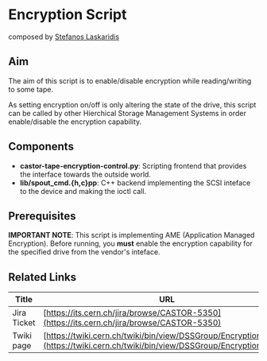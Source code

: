 # Encryption Script

composed by [Stefanos Laskaridis](mailto:steve.laskaridis@cern.ch)

## Aim

The aim of this script is to enable/disable encryption while reading/writing to some tape.

As setting encryption on/off is only altering the state of the drive, this script can be called by other Hierchical Storage Management Systems in order enable/disable the encryption capability.

## Components

* **castor-tape-encryption-control.py**: Scripting frontend that provides the interface towards the outside world.
* **lib/spout_cmd.{h,c}pp**: C++ backend implementing the SCSI inteface to the device and making the ioctl call.

## Prerequisites

**IMPORTANT NOTE**: This script is implementing AME (Application Managed Encryption). Before running, you **must** enable the encryption capability for the specified drive from the vendor's inteface.


## Related Links

| Title | URL |
| --- | --- |
| Jira Ticket | [https://its.cern.ch/jira/browse/CASTOR-5350](https://its.cern.ch/jira/browse/CASTOR-5350) |
| Twiki page | [https://twiki.cern.ch/twiki/bin/view/DSSGroup/EncryptionProject](https://twiki.cern.ch/twiki/bin/view/DSSGroup/EncryptionProject) |
